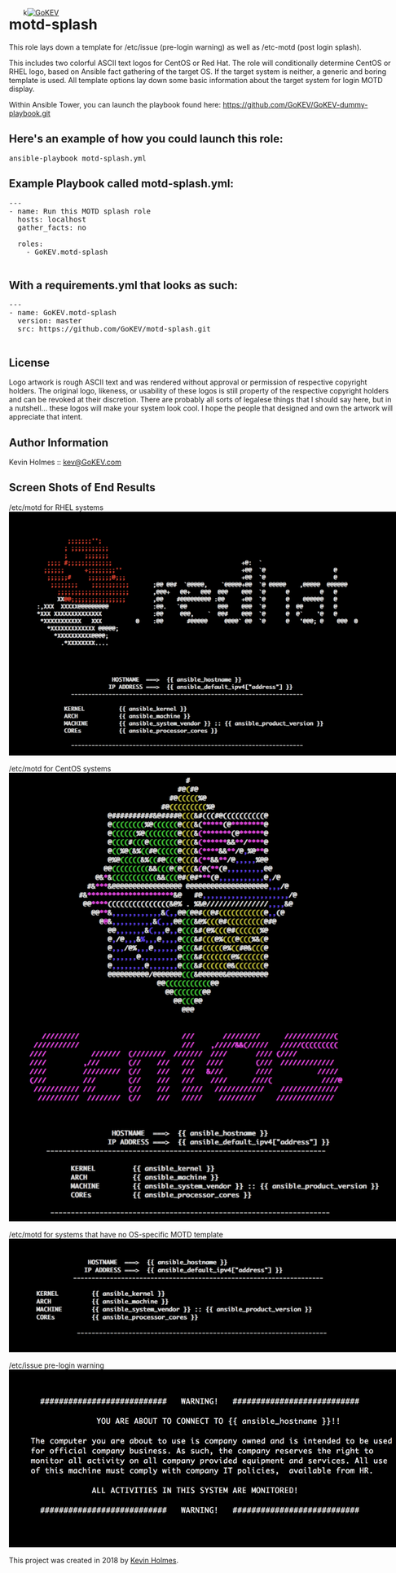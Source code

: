 k[![GoKEV](http://GoKEV.com/GoKEV200.png)](http://GoKEV.com/)

<div style="position: absolute; top: 40px; left: 200px;">

# motd-splash

This role lays down a template for /etc/issue (pre-login warning) as well as /etc-motd (post login splash).

This includes two colorful ASCII text logos for CentOS or Red Hat. The role will conditionally determine CentOS or RHEL logo, based on Ansible fact gathering of the target OS. If the target system is neither, a generic and boring template is used. All template options lay down some basic information about the target system for login MOTD display.

Within Ansible Tower, you can launch the playbook found here:  https://github.com/GoKEV/GoKEV-dummy-playbook.git

## Here's an example of how you could launch this role:
<pre>
ansible-playbook motd-splash.yml
</pre>

## Example Playbook called motd-splash.yml:

<pre>
---
- name: Run this MOTD splash role
  hosts: localhost
  gather_facts: no

  roles:
    - GoKEV.motd-splash

</pre>

## With a requirements.yml that looks as such:

<pre>
---
- name: GoKEV.motd-splash
  version: master
  src: https://github.com/GoKEV/motd-splash.git

</pre>

License
-------

Logo artwork is rough ASCII text and was rendered without approval or permission of respective copyright holders.  The original logo, likeness, or usability of these logos is still property of the respective copyright holders and can be revoked at their discretion.  There are probably all sorts of legalese things that I should say here, but in a nutshell... these logos will make your system look cool.  I hope the people that designed and own the artwork will appreciate that intent.



Author Information
------------------

Kevin Holmes :: kev@GoKEV.com



Screen Shots of End Results
------------------

/etc/motd for RHEL systems
![motd_rhel](files/motd_rhel.png?raw=true "/etc/motd_rhel")

/etc/motd for CentOS systems
![motd_centos](files/motd_centos.png?raw=true "/etc/motd_centos")

/etc/motd for systems that have no OS-specific MOTD template
![motd_generic](files/motd_generic.png?raw=true "/etc/motd_generic")

/etc/issue pre-login warning
![issue](files/issue.png?raw=true "/etc/issue")


This project was created in 2018 by [Kevin Holmes](http://GoKEV.com/).

